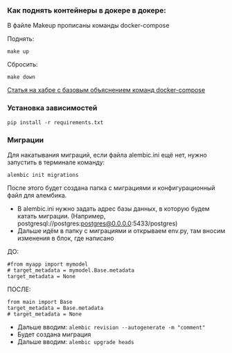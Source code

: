 ### Как поднять контейнеры в докере в докере:
В файле Makeup прописаны команды docker-compose

Поднять:
```console
make up
```
Сбросить:
```console
make down
```
<a href="https://habr.com/ru/companies/first/articles/592321/">Статья на хабре с базовым объяснением команд docker-compose</a>

### Установка зависимостей
```console
pip install -r requirements.txt
```

### Миграции
Для накатывания миграций, если файла alembic.ini ещё нет, нужно запустить в терминале команду:

```
alembic init migrations
```

После этого будет создана папка с миграциями и конфигурационный файл для алембика.

- В alembic.ini нужно задать адрес базы данных, в которую будем катать миграции.
  (Например, postgresql://postgres:postgres@0.0.0.0:5433/postgres)
- Дальше идём в папку с миграциями и открываем env.py, там вносим изменения в блок, где написано 

ДО:
```
#from myapp import mymodel
# target_metadata = mymodel.Base.metadata
target_metadata = None
```
ПОСЛЕ:
```
from main import Base
target_metadata = Base.metadata
# target_metadata = None
```

- Дальше вводим: ```alembic revision --autogenerate -m "comment"```
- Будет создана миграция
- Дальше вводим: ```alembic upgrade heads```
